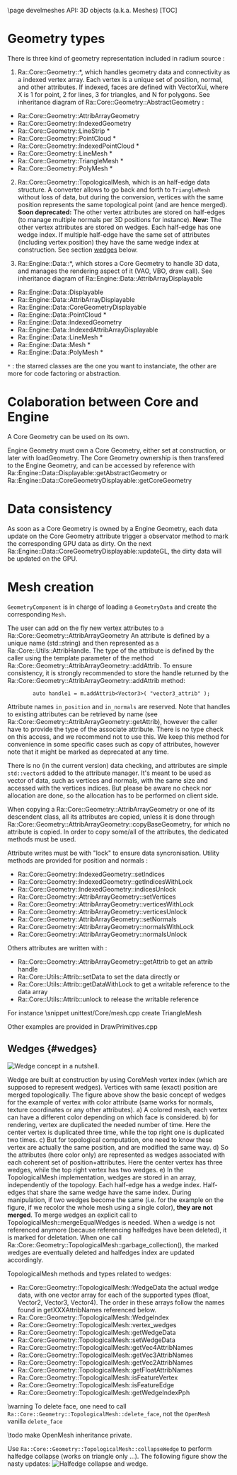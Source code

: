 \page develmeshes API: 3D objects (a.k.a. Meshes)
[TOC]

# Geometry types
There is three kind of geometry representation included in radium source :
 1. Ra::Core::Geometry::*, which handles geometry data and connectivity as a indexed vertex array.
Each vertex is a unique set of position, normal, and other attributes.
If indexed, faces are defined with VectorXui, where X is 1 for point, 2 for lines, 3 for triangles, and N for polygons.
See inheritance diagram of Ra::Core::Geometry::AbstractGeometry :
   - Ra::Core::Geometry::AttribArrayGeometry
   - Ra::Core::Geometry::IndexedGeometry
   - Ra::Core::Geometry::LineStrip *
   - Ra::Core::Geometry::PointCloud *
   - Ra::Core::Geometry::IndexedPointCloud *
   - Ra::Core::Geometry::LineMesh *
   - Ra::Core::Geometry::TriangleMesh *
   - Ra::Core::Geometry::PolyMesh *

 2. Ra::Core::Geometry::TopologicalMesh, which is an half-edge data structure. 
A converter allows to go back and forth to `TriangleMesh`
without loss of data, but during the conversion, vertices with the same position represents the same topological point (and are hence merged). 
**Soon deprecated:** The other vertex attributes are stored on half-edges (to manage multiple normals per 3D positions
for instance).
**New:** The other vertex attributes are stored on wedges. Each half-edge has one wedge index. If multiple half-edge have the same set of attributes (including vertex position) they have the same wedge index at construction. See section [wedges](#wedges) below.

 3. Ra::Engine::Data::*, which stores a Core Geometry to handle 3D data, and manages the rendering aspect of it (VAO, VBO, draw call).
See inheritance diagram of Ra::Engine::Data::AttribArrayDisplayable
   - Ra::Engine::Data::Displayable
   - Ra::Engine::Data::AttribArrayDisplayable
   - Ra::Engine::Data::CoreGeometryDisplayable
   - Ra::Engine::Data::PointCloud *
   - Ra::Engine::Data::IndexedGeometry
   - Ra::Engine::Data::IndexedAttribArrayDisplayable
   - Ra::Engine::Data::LineMesh *
   - Ra::Engine::Data::Mesh *
   - Ra::Engine::Data::PolyMesh *
   
 `*` : the starred classes are the one you want to instanciate, the other are more for code factoring or abstraction.
   
# Colaboration between Core and Engine

A Core Geometry can be used on its own.

Engine Geometry must own a Core Geometry, either set at construction, or later with loadGeometry.
The Core Geometry ownership is then transfered to the Engine Geometry, and can be accessed by reference with Ra::Engine::Data::Displayable::getAbstractGeometry or Ra::Engine::Data::CoreGeometryDisplayable::getCoreGeometry


# Data consistency
As soon as a Core Geometry is owned by a Engine Geometry, each data update on the Core Geometry attribute trigger a observator method to mark the corresponding GPU data as dirty.
On the next Ra::Engine::Data::CoreGeometryDisplayable::updateGL, the dirty data will be updated on the GPU.

# Mesh creation
`GeometryComponent` is in charge of loading a `GeometryData` and create the corresponding `Mesh`.

The user can add on the fly new vertex attributes to a Ra::Core::Geometry::AttribArrayGeometry
An attribute is defined by a unique name (std::string) and then represented as a Ra::Core::Utils::AttribHandle.
The type of the attribute is defined by the caller using the template parameter of the method  Ra::Core::Geometry::AttribArrayGeometry::addAttrib.
To ensure consistency, it is strongly recommended to store the handle returned by the Ra::Core::Geometry::AttribArrayGeometry::addAttrib method:
~~~{.cpp}
        auto handle1 = m.addAttrib<Vector3>( "vector3_attrib" );
~~~
Attribute names `in_position` and `in_normals` are reserved.
Note that handles to existing attributes can be retrieved by name (see Ra::Core::Geometry::AttribArrayGeometry::getAttrib), however
the caller have to provide the type of the associate attribute.
There is no type check on this access, and we recommend not to use this. We keep this method for convenience in some
specific cases such as copy of attributes, however note that it might be marked as deprecated at any time.

There is no (in the current version) data checking, and attributes are simple `std::vector`s added to the attribute
manager. It's meant to be used as vector of data, such as vertices and normals, with the same size and accessed with
the vertices indices. But please be aware no check nor allocation are done, so the allocation has to be performed on
client side.

When copying a Ra::Core::Geometry::AttribArrayGeometry or one of its descendent class, all its attributes are copied, unless it is done through Ra::Core::Geometry::AttribArrayGeometry::copyBaseGeometry, for which no attribute is copied.
In order to copy some/all of the attributes, the dedicated methods must be used.

Attribute writes must be with "lock" to ensure data syncronisation.
Utility methods are provided for position and normals :

 - Ra::Core::Geometry::IndexedGeometry::setIndices
 - Ra::Core::Geometry::IndexedGeometry::getIndicesWithLock
 - Ra::Core::Geometry::IndexedGeometry::indicesUnlock
 - Ra::Core::Geometry::AttribArrayGeometry::setVertices
 - Ra::Core::Geometry::AttribArrayGeometry::verticesWithLock
 - Ra::Core::Geometry::AttribArrayGeometry::verticesUnlock
 - Ra::Core::Geometry::AttribArrayGeometry::setNormals
 - Ra::Core::Geometry::AttribArrayGeometry::normalsWithLock
 - Ra::Core::Geometry::AttribArrayGeometry::normalsUnlock

Others attributes are written with :
 - Ra::Core::Geometry::AttribArrayGeometry::getAttrib to get an attrib handle
 - Ra::Core::Utils::Attrib::setData to set the data directly 
or
 - Ra::Core::Utils::Attrib::getDataWithLock to get a writable reference to the data array
 - Ra::Core::Utils::Attrib::unlock to release the writable reference

For instance
\snippet unittest/Core/mesh.cpp create TriangleMesh

Other examples are provided in DrawPrimitives.cpp

## Wedges {#wedges}

![Wedge concept in a nutshell.](wedges.svg)

Wedge are built at construction by using CoreMesh vertex index (which are supposed to represent wedges). Vertices with same (exact) position are merged topologically.
The figure above show the basic concept of wedges for the example of vertex with color attribute (same works for normals, texture coordinates or any other attributes).
a) A colored mesh, each vertex can have a different color depending on which face is considered. b) for rendering, vertex are duplicated the needed number of time. Here the center vertex is duplicated three time, while the top right one is duplicated two times. c) But for topological computation, one need to know these vertex are actually the same position, and are modified the same way. d) So the attributes (here color only) are represented as wedges associated with each coherent set of position+attributes. Here the center vertex has three wedges, while the top right vertex has two wedges. e) In the TopologicalMesh implementation, wedges are stored in an array, independently of the topology. Each half-edge has a wedge index. Half-edges that share the same wedge have the same index.
During manipulation, if two wedges become the same (i.e. for the example on the figure, if we recolor the whole mesh using a single color), **they are not merged**.
To merge wedges an explicit call to TopologicalMesh::mergeEqualWedges is needed.
When a wedge is not referenced anymore (because referencing halfedges have been deleted), it is marked for deletation. When one call Ra::Core::Geometry::TopologicalMesh::garbage_collection(), the marked wedges are eventually deleted and halfedges index are updated accordingly.

TopologicalMesh methods and types related to wedges: 

- Ra::Core::Geometry::TopologicalMesh::WedgeData the actual wedge data, with one vector array for each of the supported types (float, Vector2, Vector3, Vector4). The order in these arrays follow the names found in getXXXAttribNames referenced below.
- Ra::Core::Geometry::TopologicalMesh::WedgeIndex
- Ra::Core::Geometry::TopologicalMesh::vertex_wedges
- Ra::Core::Geometry::TopologicalMesh::getWedgeData
- Ra::Core::Geometry::TopologicalMesh::setWedgeData
- Ra::Core::Geometry::TopologicalMesh::getVec4AttribNames
- Ra::Core::Geometry::TopologicalMesh::getVec3AttribNames
- Ra::Core::Geometry::TopologicalMesh::getVec2AttribNames
- Ra::Core::Geometry::TopologicalMesh::getFloatAttribNames
- Ra::Core::Geometry::TopologicalMesh::isFeatureVertex
- Ra::Core::Geometry::TopologicalMesh::isFeatureEdge
- Ra::Core::Geometry::TopologicalMesh::getWedgeIndexPph


\warning To delete face, one need to call `Ra::Core::Geometry::TopologicalMesh::delete_face`, not the `OpenMesh` vanilla `delete_face`

\todo make OpenMesh inheritance private.

Use `Ra::Core::Geometry::TopologicalMesh::collapseWedge` to perform halfedge collapse (works on triangle only ...). The following figure show the nasty updates:
![Halfedge collapse and wedge.](wedge-collapse.svg)

